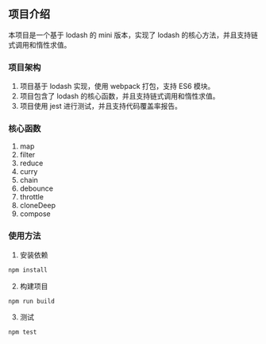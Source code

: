 ## 项目介绍

本项目是一个基于 lodash 的 mini 版本，实现了 lodash 的核心方法，并且支持链式调用和惰性求值。

### 项目架构

1. 项目基于 lodash 实现，使用 webpack 打包，支持 ES6 模块。
2. 项目包含了 lodash 的核心函数，并且支持链式调用和惰性求值。
3. 项目使用 jest 进行测试，并且支持代码覆盖率报告。

### 核心函数

1. map
2. filter
3. reduce
4. curry
5. chain
6. debounce
7. throttle
8. cloneDeep
9. compose

### 使用方法

1. 安装依赖

```bash
npm install
```

2. 构建项目

```bash
npm run build
```

3. 测试

```bash
npm test
```
